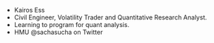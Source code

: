 - Kairos Ess
- Civil Engineer, Volatility Trader and Quantitative Research Analyst. 
- Learning to program for quant analysis. 
- HMU @sachasucha on Twitter

<!---
Kairos-Ess/Kairos-Ess is a ✨ special ✨ repository because its `README.md` (this file) appears on your GitHub profile.
You can click the Preview link to take a look at your changes.
--->
